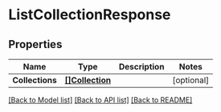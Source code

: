 # ListCollectionResponse

## Properties

Name | Type | Description | Notes
------------ | ------------- | ------------- | -------------
**Collections** | [**[]Collection**](Collection.md) |  | [optional] 

[[Back to Model list]](../README.md#documentation-for-models) [[Back to API list]](../README.md#documentation-for-api-endpoints) [[Back to README]](../README.md)



